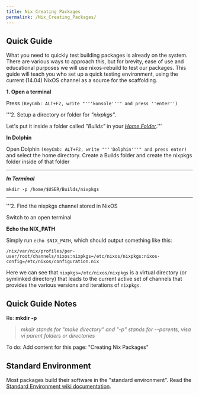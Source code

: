 ```yaml
---
title: Nix Creating Packages
permalink: /Nix_Creating_Packages/
---
```


Quick Guide
-----------

What you need to quickly test building packages is already on the system. There are various ways to approach this, but for brevity, ease of use and educational purposes we will use nixos-rebuild to test our packages. This guide will teach you who set up a quick testing environment, using the current (14.04) NixOS channel as a source for the scaffolding.

**1. Open a terminal**


Press `(KeyCmb: ALT+F2, write "'''konsole'''" and press ''enter'')`

'''2. Setup a directory or folder for *"nixpkgs"*.


Let's put it inside a folder called *"Builds"* in your *[Home Folder](/NixOS_User_Reference "wikilink")*.'''


**In Dolphin**

Open Dolphin `(KeyCmb: ALT+F2, write "'''Dolphin'''" and press enter)` and select the home directory. Create a Builds folder and create the nixpkgs folder inside of that folder

------------------------------------------------------------------------



***In Terminal***

`mkdir -p /home/$USER/Builds/nixpkgs`

------------------------------------------------------------------------

'''2. Find the nixpkgs channel stored in NixOS


Switch to an open terminal


**Echo the NIX_PATH**

Simply run `echo $NIX_PATH`, which should output something like this:


`/nix/var/nix/profiles/per-user/root/channels/nixos:nixpkgs=/etc/nixos/nixpkgs:nixos-config=/etc/nixos/configuration.nix`

Here we can see that `nixpkgs=/etc/nixos/nixpkgs` is a virtual directory (or symlinked directory) that leads to the current active set of channels that provides the various versions and iterations of `nixpkgs`.

Quick Guide Notes
-----------------

Re: **mkdir -p**

> *mkdir stands for "make directory" and "-p" stands for --parents, visa vi parent folders or directories*

To do: Add content for this page: "Creating Nix Packages"

Standard Environment
--------------------

Most packages build their software in the "standard environment". Read the [Standard Environment wiki documentation](/NixPkgs_Standard_Environment "wikilink").